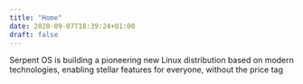 ```yaml
---
title: "Home"
date: 2020-09-07T18:39:24+01:00
draft: false
---
```


Serpent OS is building a pioneering new Linux distribution based on modern technologies, enabling stellar features for everyone, without the price tag

